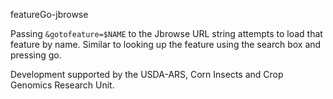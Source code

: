 featureGo-jbrowse

Passing `&gotofeature=$NAME` to the Jbrowse URL string attempts to load that feature by name. Similar to looking up the feature using the search box and pressing go.


Development supported by the USDA-ARS, Corn Insects and Crop Genomics Research
Unit.

